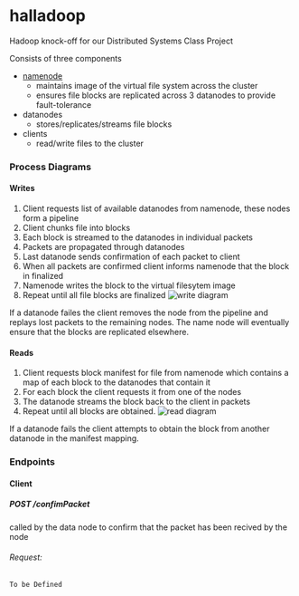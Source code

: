 # halladoop
Hadoop knock-off for our Distributed Systems Class Project

Consists of three components
- [namenode](https://github.com/StevenUlibarri/halladoop-namenode) 
  - maintains image of the virtual file system across the cluster
  - ensures file blocks are replicated across 3 datanodes to provide fault-tolerance
- datanodes
  - stores/replicates/streams file blocks
- clients
  - read/write files to the cluster

### Process Diagrams
#### Writes
1. Client requests list of available datanodes from namenode, these nodes form a pipeline
2. Client chunks file into blocks
3. Each block is streamed to the datanodes in individual packets
4. Packets are propagated through datanodes
5. Last datanode sends confirmation of each packet to client
6. When all packets are confirmed client informs namenode that the block in finalized
7. Namenode writes the block to the virtual filesytem image
8. Repeat until all file blocks are finalized
![write diagram](http://files.stevenulibarri.com/halladoop_docs/write.png)

If a datanode failes the client removes the node from the pipeline and replays lost packets to the remaining nodes. The name node will eventually ensure that the blocks are replicated elsewhere.

#### Reads
1. Client requests block manifest for file from namenode which contains a map of each block to the datanodes that contain it
2. For each block the client requests it from one of the nodes
3. The datanode streams the block back to the client in packets
4. Repeat until all blocks are obtained.
![read diagram](http://files.stevenulibarri.com/halladoop_docs/read.png)

If a datanode fails the client attempts to obtain the block from another datanode in the manifest mapping.

### Endpoints
#### Client
##### POST /confimPacket
called by the data node to confirm that the packet has been recived by the node
###### Request:
````javascript
To be Defined
````
